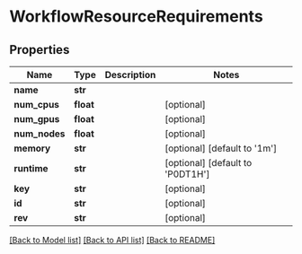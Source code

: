 # WorkflowResourceRequirements

## Properties
Name | Type | Description | Notes
------------ | ------------- | ------------- | -------------
**name** | **str** |  | 
**num_cpus** | **float** |  | [optional] 
**num_gpus** | **float** |  | [optional] 
**num_nodes** | **float** |  | [optional] 
**memory** | **str** |  | [optional] [default to '1m']
**runtime** | **str** |  | [optional] [default to 'P0DT1H']
**key** | **str** |  | [optional] 
**id** | **str** |  | [optional] 
**rev** | **str** |  | [optional] 

[[Back to Model list]](../README.md#documentation-for-models) [[Back to API list]](../README.md#documentation-for-api-endpoints) [[Back to README]](../README.md)

